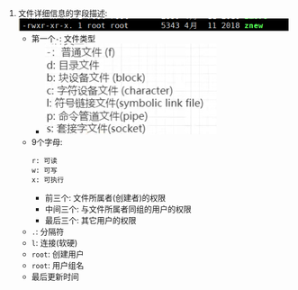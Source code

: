 1. 文件详细信息的字段描述:
    ![LinuxFileFormat](./images/Linuxfileformat.png)
    - 第一个`-`: 文件类型
        - ![filetype](./images/Linuxfiletype.png)
    - 9个字母:
        ````
        r: 可读
        w: 可写
        x: 可执行
        ````
        - 前三个: 文件所属者(创建者)的权限
        - 中间三个: 与文件所属者同组的用户的权限
        - 最后三个: 其它用户的权限
    - `.`: 分隔符
    - `l`: 连接(软硬)
    - `root`: 创建用户
    - `root`: 用户组名
    - 最后更新时间